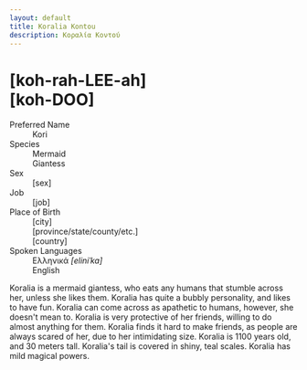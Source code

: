 ```yaml
---
layout: default
title: Koralia Kontou
description: Κοραλία Κοντού
---
```

# [koh-rah-LEE-ah]<br>[koh-DOO]
<dl>
<dt>Preferred Name</dt>
<dd>Kori</dd>
<dt>Species</dt>
<dd>Mermaid</dd>
<dd>Giantess</dd>
<dt>Sex</dt>
<dd>[sex]</dd>
<dt>Job</dt>
<dd>[job]</dd>
<dt>Place of Birth</dt>
<dd>[city]</dd>
<dd>[province/state/county/etc.]</dd>
<dd>[country]</dd>
<dt>Spoken Languages</dt>
<dd>Ελληνικά <i>[eliniˈka]</i></dd>
<dd>English</dd>
</dl>

Koralia is a mermaid giantess, who eats any humans that stumble across her, unless she likes them. Koralia has quite a bubbly personality, and likes to have fun. Koralia can come across as apathetic to humans, however, she doesn't mean to. Koralia is very protective of her friends, willing to do almost anything for them. Koralia finds it hard to make friends, as people are always scared of her, due to her intimidating size. Koralia is 1100 years old, and 30 meters tall. Koralia's tail is covered in shiny, teal scales. Koralia has mild magical powers.
